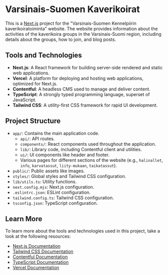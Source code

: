 # Varsinais-Suomen Kaverikoirat

This is a [Next.js](https://nextjs.org/) project for the "Varsinais-Suomen Kennelpiirin kaverikoiratoiminta" website. The website provides information about the activities of the kaverikoira groups in the Varsinais-Suomi region, including details about the groups, how to join, and blog posts.

## Tools and Technologies

- **Next.js**: A React framework for building server-side rendered and static web applications.
- **Vercel**: A platform for deploying and hosting web applications, optimized for Next.js.
- **Contentful**: A headless CMS used to manage and deliver content.
- **TypeScript**: A strongly typed programming language, superset of JavaScript.
- **Tailwind CSS**: A utility-first CSS framework for rapid UI development.

## Project Structure

- `app/`: Contains the main application code.
  - `api/`: API routes.
  - `components/`: React components used throughout the application.
  - `lib/`: Library code, including Contentful client and utilities.
  - `ui/`: UI components like header and footer.
  - Various pages for different sections of the website (e.g., `halinallet`, `info`, `karvatassut`, `liity-mukaan`, `taikatassut`).
- `public/`: Public assets like images.
- `styles/`: Global styles and Tailwind CSS configuration.
- `lib/utils.ts`: Utility functions.
- `next.config.mjs`: Next.js configuration.
- `.eslintrc.json`: ESLint configuration.
- `tailwind.config.ts`: Tailwind CSS configuration.
- `tsconfig.json`: TypeScript configuration.

## Learn More

To learn more about the tools and technologies used in this project, take a look at the following resources:

- [Next.js Documentation](https://nextjs.org/docs)
- [Tailwind CSS Documentation](https://tailwindcss.com/docs)
- [Contentful Documentation](https://www.contentful.com/developers/docs/)
- [TypeScript Documentation](https://www.typescriptlang.org/docs/)
- [Vercel Documentation](https://vercel.com/docs)